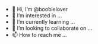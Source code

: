 - 👋 Hi, I’m @boobielover
- 👀 I’m interested in ...
- 🌱 I’m currently learning ...
- 💞️ I’m looking to collaborate on ...
- 📫 How to reach me ...

<!---
boobielover/boobielover is a ✨ special ✨ repository because its `README.md` (this file) appears on your GitHub profile.
You can click the Preview link to take a look at your changes.
--->
